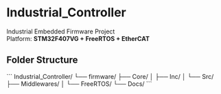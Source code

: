# Industrial_Controller

Industrial Embedded Firmware Project  
Platform: **STM32F407VG + FreeRTOS + EtherCAT**

## Folder Structure
\`\`\`
Industrial_Controller/
└── firmware/
    ├── Core/
    │   ├── Inc/
    │   └── Src/
    ├── Middlewares/
    │   └── FreeRTOS/
    └── Docs/
\`\`\`

